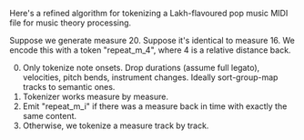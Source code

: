 Here's a refined algorithm for tokenizing a Lakh-flavoured pop music MIDI file for music theory processing.

Suppose we generate measure 20. Suppose it's identical to measure 16. We encode this with a token "repeat_m_4", where 4 is a relative distance back.

0. Only tokenize note onsets. Drop durations (assume full legato), velocities, pitch bends, instrument changes. Ideally sort-group-map tracks to semantic ones.
1. Tokenizer works measure by measure.
2. Emit "repeat_m_i" if there was a measure back in time with exactly the same content.
3. Otherwise, we tokenize a measure track by track.
